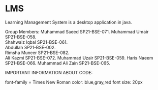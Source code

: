 # LMS
Learning Management System is a desktop application in java.  

Group Members:
            Muhammad Saeed              SP21-BSE-071.
            Muhammad Umair              SP21-BSE-058.           
            Shahwaiz Iqbal              SP21-BSE-061.                        
            Abdullah                    SP21-BSE-002.                       
            Rimsha Muneer               SP21-BSE-082.             
            Ali Kazmi                   SP21-BSE-072.
            Muhammad Uzair              SP21-BSE-059.
            Haris Naeem                 SP21-BSE-066.
            Muhammad Ali Zain           SP21-BSE-065.
    
IMPORTANT INFORMATION ABOUT CODE:

  font-family = Times New Roman
  color: blue,gray,red
  font size: 20px 
  

